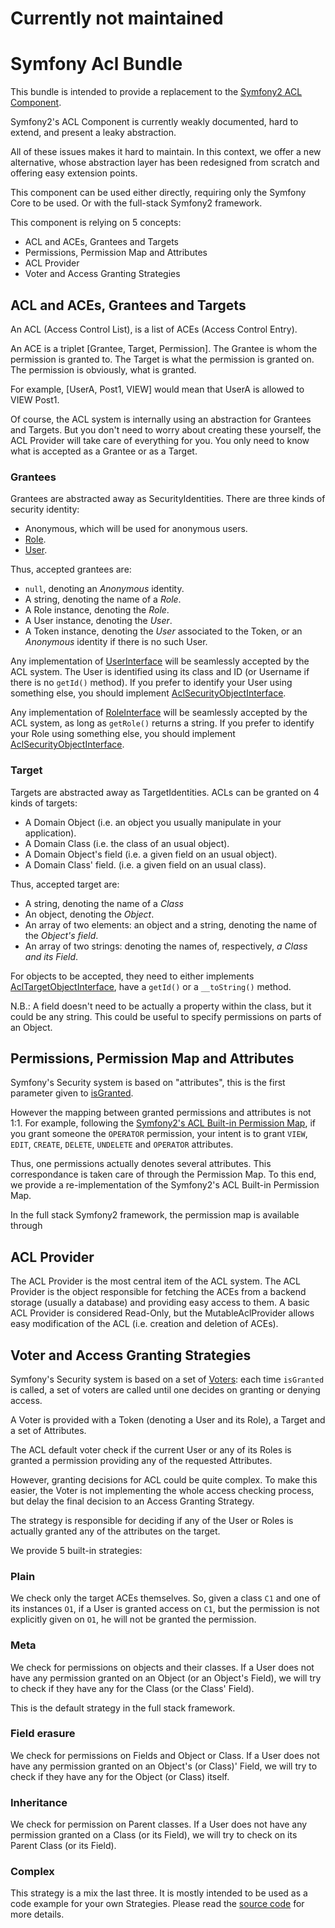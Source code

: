 Currently not maintained
========================


Symfony Acl Bundle
==================

This bundle is intended to provide a replacement to the [Symfony2 ACL
Component](http://symfony.com/doc/current/cookbook/security/acl.html).

Symfony2's ACL Component is currently weakly documented, hard to extend,  and
present a leaky abstraction.

All of these issues makes it hard to maintain. In this context, we offer a new
alternative, whose abstraction layer has been redesigned from scratch and
offering easy extension points.

This component can be used either directly, requiring only the Symfony Core
to be used. Or with the full-stack Symfony2 framework.

This component is relying on 5 concepts:

 - ACL and ACEs, Grantees and Targets
 - Permissions, Permission Map and Attributes
 - ACL Provider
 - Voter and Access Granting Strategies

ACL and ACEs, Grantees and Targets
----------------------------------

An ACL (Access Control List), is a list of ACEs (Access Control Entry).

An ACE is a triplet [Grantee, Target, Permission]. The Grantee is whom the
permission is granted to. The Target is what the permission is granted on. The
permission is obviously, what is granted.

For example, [UserA, Post1, VIEW] would mean that UserA is allowed to VIEW
Post1.

Of course, the ACL system is internally using an abstraction for Grantees and
Targets. But you don't need to worry about creating these yourself, the ACL
Provider will take care of everything for you. You only need to know what is
accepted as a Grantee or as a Target.

### Grantees ###

Grantees are abstracted away as SecurityIdentities. There are three kinds of
security identity:

 - Anonymous, which will be used for anonymous users.
 - [Role](http://symfony.com/doc/current/book/security.html#roles).
 - [User](http://symfony.com/doc/current/book/security.html#users).

Thus, accepted grantees are:

 - `null`, denoting an _Anonymous_ identity.
 - A string, denoting the name of a _Role_.
 - A Role instance, denoting the _Role_.
 - A User instance, denoting the _User_.
 - A Token instance, denoting the _User_ associated to the Token, or an
   _Anonymous_ identity if there is no such User.

Any implementation of
[UserInterface](http://api.symfony.com/2.4/Symfony/Component/Security/Core/User/UserInterface.html)
will be seamlessly accepted by the ACL system. The User is identified using its
class and ID (or Username if there is no `getId()` method). If you prefer to
identify your User using something else, you should implement
[AclSecurityObjectInterface](src/Model/AclSecurityObjectInterface.php).

Any implementation of
[RoleInterface](http://api.symfony.com/2.4/Symfony/Component/Security/Core/Role/RoleInterface.html)
will be seamlessly accepted by the ACL system, as long as `getRole()` returns a
string. If you prefer to identify your Role using something else, you should
implement
[AclSecurityObjectInterface](src/Model/AclSecurityObjectInterface.php).

### Target ###

Targets are abstracted away as TargetIdentities. ACLs can be granted on 4 kinds
of targets:

 - A Domain Object (i.e. an object you usually manipulate in your application).
 - A Domain Class (i.e. the class of an usual object).
 - A Domain Object's field (i.e. a given field on an usual object).
 - A Domain Class' field. (i.e. a given field on an usual class).

Thus, accepted target are:

 - A string, denoting the name of a _Class_
 - An object, denoting the _Object_.
 - An array of two elements: an object and a string, denoting the name of the
   _Object's field_.
 - An array of two strings: denoting the names of, respectively, _a Class and
   its Field_.

For objects to be accepted, they need to either implements
[AclTargetObjectInterface](src/Model/AclTargetObjectInterface.php), have a
`getId()` or a `__toString()` method.

N.B.: A field doesn't need to be actually a property within the class, but it
could be any string. This could be useful to specify permissions on parts of an
Object.

Permissions, Permission Map and Attributes
------------------------------------------

Symfony's Security system is based on "attributes", this is the first parameter
given to
[isGranted](http://symfony.com/doc/current/book/security.html#access-control).

However the mapping between granted permissions and attributes is not 1:1. For
example, following the [Symfony2's ACL Built-in Permission
Map](http://symfony.com/doc/current/cookbook/security/acl_advanced.html#built-in-permission-map),
if you grant someone the `OPERATOR` permission, your intent is to grant `VIEW`,
`EDIT`, `CREATE`, `DELETE`, `UNDELETE` and `OPERATOR` attributes.

Thus, one permissions actually denotes several attributes. This correspondance
is taken care of through the Permission Map. To this end, we provide a
re-implementation of the Symfony2's ACL Built-in Permission Map.

In the full stack Symfony2 framework, the permission map is available through 

ACL Provider
------------

The ACL Provider is the most central item of the ACL system. The ACL Provider is
the object responsible for fetching the ACEs from a backend storage (usually a
database) and providing easy access to them. A basic ACL Provider is considered
Read-Only, but the MutableAclProvider allows easy modification of the ACL
(i.e. creation and deletion of ACEs).

Voter and Access Granting Strategies
------------------------------------

Symfony's Security system is based on a set of
[Voters](http://symfony.com/doc/current/cookbook/security/voters.html): each
time `isGranted` is called, a set of voters are called until one decides on
granting or denying access.

A Voter is provided with a Token (denoting a User and its Role), a Target and a
set of Attributes.

The ACL default voter check if the current User or any of its Roles is granted a
permission providing any of the requested Attributes.

However, granting decisions for ACL could be quite complex. To make this easier,
the Voter is not implementing the whole access checking process, but delay the
final decision to an Access Granting Strategy.

The strategy is responsible for deciding if any of the User or Roles is actually
granted any of the attributes on the target.

We provide 5 built-in strategies:

### Plain

We check only the target ACEs themselves. So, given a class `C1` and one of its
instances `O1`, if a User is granted access on `C1`, but the permission is not
explicitly given on `O1`, he will not be granted the permission.

### Meta

We check for permissions on objects and their classes. If a User does not have
any permission granted on an Object (or an Object's Field), we will try to check
if they have any for the Class (or the Class' Field).

This is the default strategy in the full stack framework.

### Field erasure

We check for permissions on Fields and Object or Class. If a User does not have
any permission granted on an Object's (or Class)' Field, we will try to check if
they have any for the Object (or Class) itself.

### Inheritance

We check for permission on Parent classes. If a User does not have any
permission granted on a Class (or its Field), we will try to check on its Parent
Class (or its Field).

### Complex

This strategy is a mix the last three. It is mostly intended to be used as a
code example for your own Strategies. Please read the [source
code](src/Voter/Strategy/AclComplexAccessGrantingStrategy) for more details.
